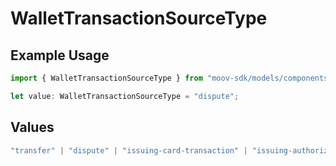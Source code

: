 # WalletTransactionSourceType

## Example Usage

```typescript
import { WalletTransactionSourceType } from "moov-sdk/models/components";

let value: WalletTransactionSourceType = "dispute";
```

## Values

```typescript
"transfer" | "dispute" | "issuing-card-transaction" | "issuing-authorization" | "sweep" | "adjustment"
```